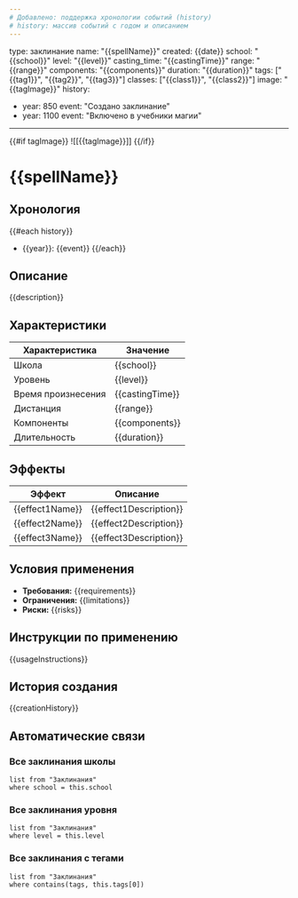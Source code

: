 ```yaml
---
# Добавлено: поддержка хронологии событий (history)
# history: массив событий с годом и описанием
---
```

type: заклинание
name: "{{spellName}}"
created: {{date}}
school: "{{school}}"
level: "{{level}}"
casting_time: "{{castingTime}}"
range: "{{range}}"
components: "{{components}}"
duration: "{{duration}}"
tags: ["{{tag1}}", "{{tag2}}", "{{tag3}}"]
classes: ["{{class1}}", "{{class2}}"]
image: "{{tagImage}}"
history:
  - year: 850
    event: "Создано заклинание"
  - year: 1100
    event: "Включено в учебники магии"
---

{{#if tagImage}}
![[{{tagImage}}]]
{{/if}}

# {{spellName}}

## Хронология
{{#each history}}
- {{year}}: {{event}}
{{/each}}

## Описание
{{description}}

## Характеристики
| Характеристика      | Значение         |
|---------------------|-----------------|
| Школа              | {{school}}       |
| Уровень            | {{level}}        |
| Время произнесения | {{castingTime}}  |
| Дистанция          | {{range}}        |
| Компоненты         | {{components}}   |
| Длительность       | {{duration}}     |

## Эффекты
| Эффект         | Описание                |
|----------------|------------------------|
| {{effect1Name}} | {{effect1Description}} |
| {{effect2Name}} | {{effect2Description}} |
| {{effect3Name}} | {{effect3Description}} |

## Условия применения
- **Требования:** {{requirements}}
- **Ограничения:** {{limitations}}
- **Риски:** {{risks}}

## Инструкции по применению
{{usageInstructions}}

## История создания
{{creationHistory}}

## Автоматические связи

### Все заклинания школы
```dataview
list from "Заклинания"
where school = this.school
```

### Все заклинания уровня
```dataview
list from "Заклинания"
where level = this.level
```

### Все заклинания с тегами
```dataview
list from "Заклинания"
where contains(tags, this.tags[0])
```
